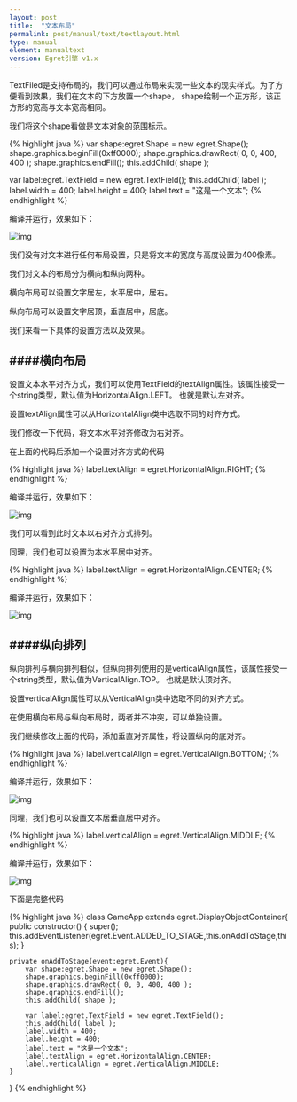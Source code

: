 ```yaml
---
layout: post
title:  "文本布局"
permalink: post/manual/text/textlayout.html
type: manual
element: manualtext
version: Egret引擎 v1.x
---
```


TextFiled是支持布局的，我们可以通过布局来实现一些文本的现实样式。为了方便看到效果，我们在文本的下方放置一个shape，
shape绘制一个正方形，该正方形的宽高与文本宽高相同。

我们将这个shape看做是文本对象的范围标示。

{% highlight java  %}
var shape:egret.Shape = new egret.Shape();
shape.graphics.beginFill(0xff0000);
shape.graphics.drawRect( 0, 0, 400, 400 );
shape.graphics.endFill();
this.addChild( shape );

var label:egret.TextField = new egret.TextField();
this.addChild( label );
label.width = 400;
label.height = 400;
label.text = "这是一个文本";
{% endhighlight %}

编译并运行，效果如下：

![img]({{site.baseurl}}/assets/img/textlayout1.png)

我们没有对文本进行任何布局设置，只是将文本的宽度与高度设置为400像素。

我们对文本的布局分为横向和纵向两种。

横向布局可以设置文字居左，水平居中，居右。

纵向布局可以设置文字居顶，垂直居中，居底。

我们来看一下具体的设置方法以及效果。

####横向布局
---

设置文本水平对齐方式，我们可以使用TextField的textAlign属性。该属性接受一个string类型，默认值为HorizontalAlign.LEFT。
也就是默认左对齐。

设置textAlign属性可以从HorizontalAlign类中选取不同的对齐方式。

我们修改一下代码，将文本水平对齐修改为右对齐。

在上面的代码后添加一个设置对齐方式的代码

{% highlight java  %}
label.textAlign = egret.HorizontalAlign.RIGHT;
{% endhighlight %}

编译并运行，效果如下：

![img]({{site.baseurl}}/assets/img/textlayout2.png)

我们可以看到此时文本以右对齐方式排列。

同理，我们也可以设置为本水平居中对齐。

{% highlight java  %}
label.textAlign = egret.HorizontalAlign.CENTER;
{% endhighlight %}

编译并运行，效果如下：

![img]({{site.baseurl}}/assets/img/textlayout3.png)

####纵向排列
---

纵向排列与横向排列相似，但纵向排列使用的是verticalAlign属性，该属性接受一个string类型，默认值为VerticalAlign.TOP。
也就是默认顶对齐。

设置verticalAlign属性可以从VerticalAlign类中选取不同的对齐方式。

在使用横向布局与纵向布局时，两者并不冲突，可以单独设置。

我们继续修改上面的代码，添加垂直对齐属性，将设置纵向的底对齐。

{% highlight java  %}
label.verticalAlign = egret.VerticalAlign.BOTTOM;
{% endhighlight %}

编译并运行，效果如下：

![img]({{site.baseurl}}/assets/img/textlayout4.png)

同理，我们也可以设置文本居垂直居中对齐。

{% highlight java  %}
label.verticalAlign = egret.VerticalAlign.MIDDLE;
{% endhighlight %}

编译并运行，效果如下：

![img]({{site.baseurl}}/assets/img/textlayout5.png)

下面是完整代码

{% highlight java  %}
class GameApp extends egret.DisplayObjectContainer{
    public constructor() {
        super();
        this.addEventListener(egret.Event.ADDED_TO_STAGE,this.onAddToStage,this);
    }

    private onAddToStage(event:egret.Event){
        var shape:egret.Shape = new egret.Shape();
        shape.graphics.beginFill(0xff0000);
        shape.graphics.drawRect( 0, 0, 400, 400 );
        shape.graphics.endFill();
        this.addChild( shape );

        var label:egret.TextField = new egret.TextField();
        this.addChild( label );
        label.width = 400;
        label.height = 400;
        label.text = "这是一个文本";
        label.textAlign = egret.HorizontalAlign.CENTER;
        label.verticalAlign = egret.VerticalAlign.MIDDLE;
    }
}
{% endhighlight %}